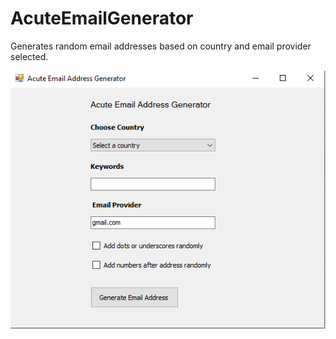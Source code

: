 # AcuteEmailGenerator


 Generates random email addresses based on country and email provider selected. 

<img src="https://raw.githubusercontent.com/inspire007/AcuteEmailGenerator/main/egen.png?token=GHSAT0AAAAAACHACNAIL6FJFPY2I7UHHBZMZHQ3REQ"/>

